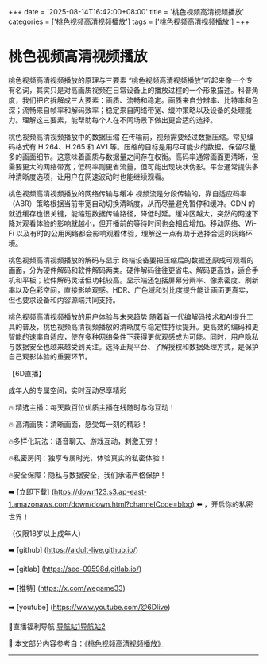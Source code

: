 +++
date = '2025-08-14T16:42:00+08:00'
title = '桃色视频高清视频播放'
categories = ['桃色视频高清视频播放']
tags = ['桃色视频高清视频播放']
+++

# 桃色视频高清视频播放

桃色视频高清视频播放的原理与三要素
“桃色视频高清视频播放”听起来像一个专有名词，其实只是对高画质视频在日常设备上的播放过程的一个形象描述。科普角度，我们把它拆解成三大要素：画质、流畅和稳定。画质来自分辨率、比特率和色深；流畅来自帧率和解码效率；稳定来自网络带宽、缓冲策略以及设备的处理能力。理解这三要素，能帮助每个人在不同场景下做出更合适的选择。

桃色视频高清视频播放中的数据压缩
在传输前，视频需要经过数据压缩。常见编码格式有 H.264、H.265 和 AV1 等。压缩的目标是用尽可能少的数据，保留尽量多的画面细节。这意味着画质与数据量之间存在权衡。高码率通常画面更清晰，但需要更大的网络带宽；低码率则更省流量，但可能出现块状伪影。平台通常提供多种清晰度选项，让用户在网速波动时也能继续观看。

桃色视频高清视频播放的网络传输与缓冲
视频流是分段传输的，靠自适应码率（ABR）策略根据当前带宽自动切换清晰度，从而尽量避免暂停和缓冲。CDN 的就近缓存也很关键，能缩短数据传输路径，降低时延。缓冲区越大，突然的网速下降对观看体验的影响就越小，但开播前的等待时间也会相应增加。移动网络、Wi-Fi 以及有时的公用网络都会影响观看体验，理解这一点有助于选择合适的网络环境。

桃色视频高清视频播放的解码与显示
终端设备要把压缩后的数据还原成可观看的画面，分为硬件解码和软件解码两类。硬件解码往往更省电、解码更高效，适合手机和平板；软件解码灵活但功耗较高。显示端还包括屏幕分辨率、像素密度、刷新率以及色彩空间，直接影响观感。HDR、广色域和对比度提升能让画面更真实，但也要求设备和内容源端共同支持。

桃色视频高清视频播放的用户体验与未来趋势
随着新一代编解码技术和AI提升工具的普及，桃色视频高清视频播放的清晰度与稳定性持续提升。更高效的编码和更智能的速率自适应，使在多种网络条件下获得更优观感成为可能。同时，用户隐私与数据安全也越来越受到关注。选择正规平台、了解授权和数据处理方式，是保护自己观影体验的重要环节。

【6D直播】

 成年人的专属空间，实时互动尽享精彩

🔥 精选主播：每天数百位优质主播在线随时与你互动！

🔥 高清画质：清晰画面，感受每一刻的精彩！

🔥多样化玩法：语音聊天、游戏互动，刺激无穷！

🔥私密房间：独享专属时光，体验真实的私密体验！

🔥安全保障：隐私与数据安全，我们承诺严格保护！

➡️ [立即下载] (https://down123.s3.ap-east-1.amazonaws.com/down/down.html?channelCode=blog) ⬅️ ，开启你的私密世界！

 （仅限18岁以上成年人）

➡️ [github] (https://aldult-live.github.io/)

➡️ [gitlab] (https://seo-09598d.gitlab.io/)

➡️ [推特] (https://x.com/wegame33)

➡️ [youtube] (https://www.youtube.com/@6Dlive)

🔞直播福利导航   [导航站1](https://webstack-86085a.gitlab.io/)[导航站2](https://onlygit123-2.github.io/)


📘 本文部分内容参考自：[《桃色视频高清视频播放》](https://webstack-hugo-6.pages.dev/)

---
